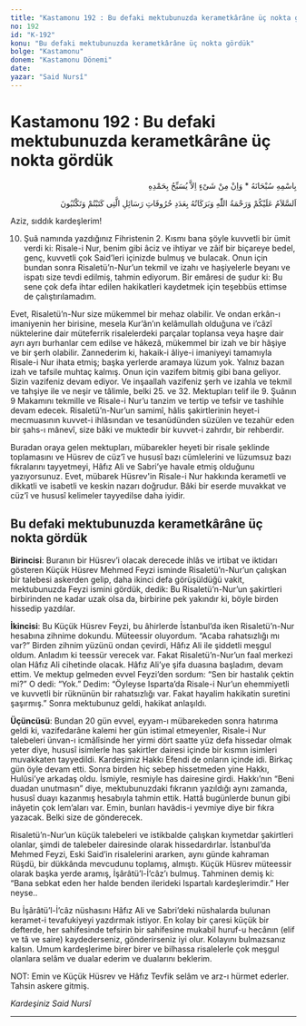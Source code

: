 ```yaml
---
title: "Kastamonu 192 : Bu defaki mektubunuzda kerametkârâne üç nokta gördük"
no: 192
id: "K-192"
konu: "Bu defaki mektubunuzda kerametkârâne üç nokta gördük"
bolge: "Kastamonu"
donem: "Kastamonu Dönemi"
date: 
yazar: "Said Nursî"
---
```


# Kastamonu 192 : Bu defaki mektubunuzda kerametkârâne üç nokta gördük

<p class="arabic" dir="rtl" title="Meal: “Subhân Allah’ın adıyla” * “Hiçbir şey yoktur ki O'nu hamd ile tesbih etmesin” [İsrâ 17:44]">بِاسْمِهِ سُبْحَانَهُ * وَاِنْ مِنْ شَىْءٍ اِلاَّ يُسَبِّحُ بِحَمْدِهِ</p>

<p class="arabic" dir="rtl" title="Meal: “Yazdığınız ve yazacağınız Risale-i Nur’ların harfleri adedince Allah’ın selâmı, rahmeti ve bereketleri üzerinize olsun.”">اَلسَّلاَمُ عَلَيْكُمْ وَرَحْمَةُ اللّٰهِ وَبَرَكَاتُهُ بِعَدَدِ حُرُوفَاتِ رَسَائِلِ الَّتِى كَتَبْتُمْ وَتَكْتُبُونَ</p>

Aziz, sıddık kardeşlerim!

10. Şuâ namında yazdığınız Fihristenin 2. Kısmı bana şöyle kuvvetli bir ümit verdi ki: Risale-i Nur, benim gibi âciz ve ihtiyar ve zâif bir biçareye bedel, genç, kuvvetli çok Said’leri içinizde bulmuş ve bulacak. Onun için bundan sonra Risaletü’n-Nur’un tekmil ve izahı ve haşiyelerle beyanı ve ispatı size tevdi edilmiş, tahmin ediyorum. Bir emâresi de şudur ki: Bu sene çok defa ihtar edilen hakikatleri kaydetmek için teşebbüs ettimse de çalıştırılamadım.

Evet, Risaletü’n-Nur size mükemmel bir mehaz olabilir. Ve ondan erkân-ı imaniyenin her birisine, mesela Kur’ân’ın kelâmullah olduğuna ve i’câzî nüktelerine dair müteferrik risalelerdeki parçalar toplansa veya haşre dair ayrı ayrı burhanlar cem edilse ve hâkezâ, mükemmel bir izah ve bir hâşiye ve bir şerh olabilir. Zannederim ki, hakaik-i âliye-i imaniyeyi tamamıyla Risale-i Nur ihata etmiş; başka yerlerde aramaya lüzum yok. Yalnız bazan izah ve tafsile muhtaç kalmış. Onun için vazifem bitmiş gibi bana geliyor. Sizin vazifeniz devam ediyor. Ve inşaallah vazifeniz şerh ve izahla ve tekmil ve tahşiye ile ve neşir ve tâlimle, belki 25. ve 32. Mektupları telif ile 9. Şuânın 9 Makamını tekmille ve Risale-i Nur’u tanzim ve tertip ve tefsir ve tashihle devam edecek. Risaletü’n-Nur’un samimî, hâlis şakirtlerinin heyet-i mecmuasının kuvvet-i ihlâsından ve tesanüdünden süzülen ve tezahür eden bir şahs-ı mânevî, size bâki ve muktedir bir kuvvet-i zahrdır, bir rehberdir.

Buradan oraya gelen mektupları, mübarekler heyeti bir risale şeklinde toplamasını ve Hüsrev de cüz’î ve hususî bazı cümlelerini ve lüzumsuz bazı fıkralarını tayyetmeyi, Hâfız Ali ve Sabri’ye havale etmiş olduğunu yazıyorsunuz. Evet, mübarek Hüsrev'in Risale-i Nur hakkında kerametli ve dikkatli ve isabetli ve keskin nazarı doğrudur. Bâki bir eserde muvakkat ve cüz’î ve hususî kelimeler tayyedilse daha iyidir.

## Bu defaki mektubunuzda kerametkârâne üç nokta gördük

**Birincisi**: Buranın bir Hüsrev’i olacak derecede ihlâs ve irtibat ve iktidarı gösteren Küçük Hüsrev Mehmed Feyzi isminde Risaletü’n-Nur’un çalışkan bir talebesi askerden gelip, daha ikinci defa görüşüldüğü vakit, mektubunuzda Feyzi ismini gördük, dedik: Bu Risaletü’n-Nur’un şakirtleri birbirinden ne kadar uzak olsa da, birbirine pek yakındır ki, böyle birden hissedip yazdılar.

**İkincisi**: Bu Küçük Hüsrev Feyzi, bu âhirlerde İstanbul’da iken Risaletü’n-Nur hesabına zihnime dokundu. Müteessir oluyordum. “Acaba rahatsızlığı mı var?” Birden zihnim yüzünü ondan çevirdi, Hâfız Ali ile şiddetli meşgul oldum. Anladım ki teessür verecek var. Fakat Risaletü’n-Nur’un faal merkezi olan Hâfız Ali cihetinde olacak. Hâfız Ali’ye şifa duasına başladım, devam ettim. Ve mektup gelmeden evvel Feyzi’den sordum: “Sen bir hastalık çektin mi?” O dedi: “Yok.” Dedim: “Öyleyse Isparta’da Risale-i Nur’un ehemmiyetli ve kuvvetli bir rüknünün bir rahatsızlığı var. Fakat hayalim hakikatin suretini şaşırmış.” Sonra mektubunuz geldi, hakikat anlaşıldı.

**Üçüncüsü**: Bundan 20 gün evvel, eyyam-ı mübarekeden sonra hatırıma geldi ki, vazifedarâne kalemi her gün istimal etmeyenler, Risale-i Nur talebeleri ünvan-ı icmâlîsinde her yirmi dört saatte yüz defa hissedar olmak yeter diye, hususî isimlerle has şakirtler dairesi içinde bir kısmın isimleri muvakkaten tayyedildi. Kardeşimiz Hakkı Efendi de onların içinde idi. Birkaç gün öyle devam etti. Sonra birden hiç sebep hissetmeden yine Hakkı, Hulûsi’ye arkadaş oldu. İsmiyle, resmiyle has dairesine girdi. Hakkı’nın “Beni duadan unutmasın” diye, mektubunuzdaki fıkranın yazıldığı aynı zamanda, hususî duayı kazanmış hesabıyla tahmin ettik. Hattâ bugünlerde bunun gibi inâyetin çok lem’aları var. Emin, bunları havâdis-i yevmiye diye bir fıkra yazacak. Belki size de gönderecek.

Risaletü’n-Nur’un küçük talebeleri ve istikbalde çalışkan kıymetdar şakirtleri olanlar, şimdi de talebeler dairesinde olarak hissedardırlar. İstanbul’da Mehmed Feyzi, Eski Said’in risalelerini ararken, aynı günde kahraman Rüşdü, bir dükkânda mevcudunu toplamış, almıştı. Küçük Hüsrev müteessir olarak başka yerde aramış, İşârâtü’l-İ’câz’ı bulmuş. Tahminen demiş ki: “Bana sebkat eden her halde benden ilerideki Ispartalı kardeşlerimdir.” Her neyse..

Bu İşârâtü’l-İ’câz nüshasını Hâfız Ali ve Sabri’deki nüshalarda bulunan keramet-i tevafukiyeyi yazdırmak istiyor. En kolay bir çaresi küçük bir defterde, her sahifesinde tefsirin bir sahifesine mukabil huruf-u hecânın (elif ve tâ ve saire) kaydederseniz, gönderirseniz iyi olur. Kolayını bulmazsanız kalsın. Umum kardeşlerime birer birer ve bilhassa risalelerle çok meşgul olanlara selâm ve dualar ederim ve dualarını beklerim.

NOT: Emin ve Küçük Hüsrev ve Hâfız Tevfik selâm ve arz-ı hürmet ederler. Tahsin askere gitmiş.

*Kardeşiniz*
*Said Nursî*

***
